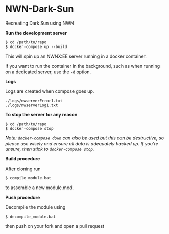 # NWN-Dark-Sun   
Recreating Dark Sun using NWN

**Run the development server**

```
$ cd /path/to/repo
$ docker-compose up --build
```
This will spin up an NWNX:EE server running in a docker container.

If you want to run the container in the background, such as when running on a dedicated server, use the `-d` option.


**Logs**

Logs are created when compose goes up.
```
./logs/nwserverError1.txt
./logs/nwserverLog1.txt
```

**To stop the server for any reason**

```
$ cd /path/to/repo
$ docker-compose stop
```
_Note: `docker-compose down` can also be used but this can be destructive, so please use wisely and ensure all data is adequately backed up. If you're unsure, then stick to `docker-compose stop`._

**Build procedure**

After cloning run 

```
$ compile_module.bat
```

to assemble a new module.mod.

**Push procedure**

Decompile the module using

```
$ decompile_module.bat
```

then push on your fork and open a pull request